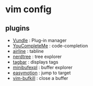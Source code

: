 # vim config

## plugins

 - [Vundle](https//github.com/VundleVim/Vundle.vim) : Plug-in manager
 - [YouCompleteMe](https://valloric.github.io/YouCompleteMe/) : code-completion
 - [airline](https://github.com/vim-airline/vim-airline) : tabline
 - [nerdtree](https://github.com/scrooloose/nerdtree) : tree explorer
 - [tagbar](https://github.com/majutsushi/tagbar) : displays tags
 - [minibufexpl](https://github.com/fholgado/minibufexpl.vim) : buffer explorer
 - [easymotion](https://github.com/easymotion/vim-easymotion) : jump to target
 - [vim-bufkill](https://github.com/qpkorr/vim-bufkill) : close a buffer


